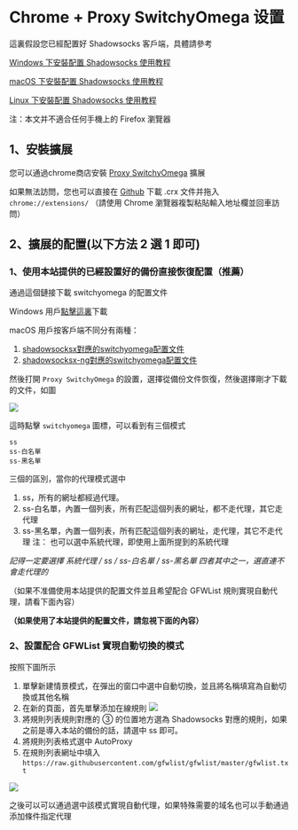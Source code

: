# Chrome + Proxy SwitchyOmega 设置

這裏假設您已經配置好 Shadowsocks 客戶端，具體請參考

[Windows 下安裝配置 Shadowsocks 使用教程](https://github.com/Shadowsocks-Wiki/shadowsocks/blob/master/2-windows-settings.md)

[macOS 下安裝配置 Shadowsocks 使用教程](https://github.com/Shadowsocks-Wiki/shadowsocks/blob/master/3-macos-settings.md)

[Linux 下安裝配置 Shadowsocks 使用教程](https://github.com/Shadowsocks-Wiki/shadowsocks/blob/master/6-linux-settings.md)

注：本文并不適合任何手機上的 Firefox 瀏覽器  

## 1、安裝擴展

您可以通過chrome商店安裝 [Proxy SwitchyOmega](https://chrome.google.com/webstore/detail/padekgcemlokbadohgkifijomclgjgif) 擴展

如果無法訪問，您也可以直接在 [Github](https://github.com/FelisCatus/SwitchyOmega/releases) 下載 .crx 文件并拖入 `chrome://extensions/` （請使用 Chrome 瀏覽器複製粘貼輸入地址欄並回車訪問）

## 2、擴展的配置(以下方法 2 選 1 即可)

### 1、使用本站提供的已經設置好的備份直接恢復配置（推薦）

通過這個鏈接下載 switchyomega 的配置文件

Windows 用戶[點擊這裏](https://portal.shadowsocks.la/dl.php?type=d&id=39)下載

macOS 用戶按客戶端不同分有兩種：

1. [shadowsocksx對應的switchyomega配置文件](https://portal.shadowsocks.la/dl.php?type=d&id=55)
2. [shadowsocksx-ng對應的switchyomega配置文件](https://portal.shadowsocks.la/dl.php?type=d&id=54)

然後打開 `Proxy SwitchyOmega` 的設置，選擇從備份文件恢復，然後選擇剛才下載的文件，如圖

![](https://ooo.0o0.ooo/2016/06/22/576a3a86d866b.png)

這時點擊 `switchyomega` 圖標，可以看到有三個模式

```
ss
ss-白名單
ss-黑名單
```

三個的區別，當你的代理模式選中

1. ss，所有的網址都經過代理。
2. ss-白名單，內置一個列表，所有匹配這個列表的網址，都不走代理，其它走代理
3. ss-黑名單，內置一個列表，所有匹配這個列表的網址，走代理，其它不走代理
注： 也可以選中系統代理，即使用上面所提到的系統代理

*記得一定要選擇 系統代理 / ss / ss-白名單 / ss-黑名單 四者其中之一，選直連不會走代理的*

（如果不准備使用本站提供的配置文件並且希望配合 GFWList 規則實現自動代理，請看下面內容）

**（如果使用了本站提供的配置文件，請忽視下面的內容）**

### 2、設置配合 GFWList 實現自動切換的模式

按照下圖所示

1. 單擊新建情景模式，在彈出的窗口中選中自動切換，並且將名稱填寫為自動切換或其他名稱
2. 在新的頁面，首先單擊添加在線規則
![](https://ooo.0o0.ooo/2016/06/22/576aaba960469.png)
3. 將規則列表規則對應的 ③ 的位置地方選為 Shadowsocks 對應的規則，如果之前是導入本站的備份的話，請選中 ss 即可。
4. 將規則列表格式選中 AutoProxy
5. 在規則列表網址中填入
`https://raw.githubusercontent.com/gfwlist/gfwlist/master/gfwlist.txt`

![](https://ooo.0o0.ooo/2016/06/22/576aa998042f0.png)

之後可以可以通過選中該模式實現自動代理，如果特殊需要的域名也可以手動通過添加條件指定代理
